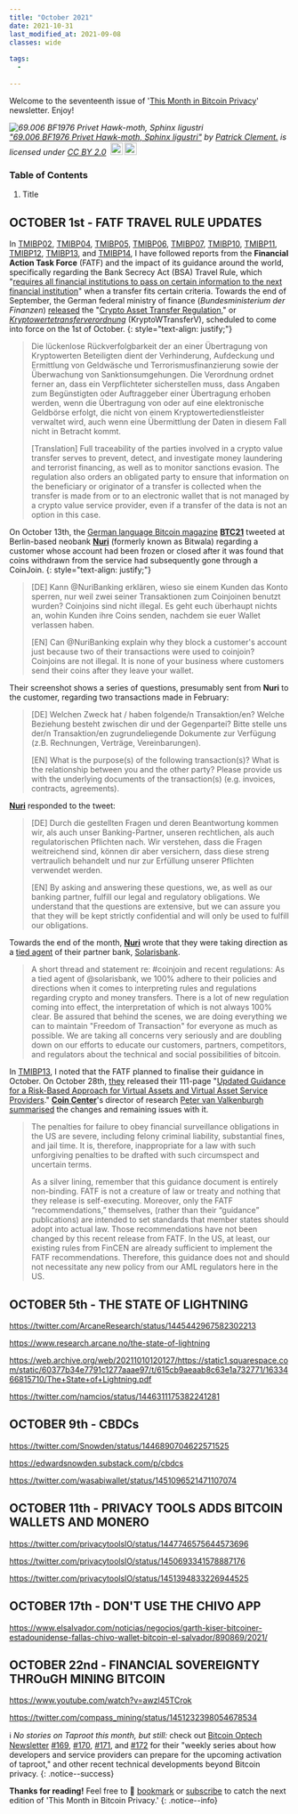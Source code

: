 ```yaml
---
title: "October 2021"
date: 2021-10-31
last_modified_at: 2021-09-08
classes: wide
  
tags:
  - 
  
---
```


Welcome to the seventeenth issue of '[This Month in Bitcoin Privacy](https://enegnei.github.io/This-Month-In-Bitcoin-Privacy/about/)' newsletter. Enjoy!

<p style="font-size: 0.9rem;font-style: italic;"><img style="display: block;" src="https://live.staticflickr.com/3085/3123076146_41eb2955e9_b.jpg" alt="69.006 BF1976 Privet Hawk-moth, Sphinx ligustri"><a href="https://www.flickr.com/photos/26138378@N03/3123076146">"69.006 BF1976 Privet Hawk-moth, Sphinx ligustri"</a><span> by <a href="https://www.flickr.com/photos/26138378@N03">Patrick Clement.</a></span> is licensed under <a href="https://creativecommons.org/licenses/by/2.0/?ref=ccsearch&atype=html" style="margin-right: 5px;">CC BY 2.0</a><a href="https://creativecommons.org/licenses/by/2.0/?ref=ccsearch&atype=html" target="_blank" rel="noopener noreferrer" style="display: inline-block;white-space: none;margin-top: 2px;margin-left: 3px;height: 22px !important;"><img style="height: inherit;margin-right: 3px;display: inline-block;" src="https://search.creativecommons.org/static/img/cc_icon.svg?image_id=e812f500-5ebb-46ff-b906-9c5bb1f44659" /><img style="height: inherit;margin-right: 3px;display: inline-block;" src="https://search.creativecommons.org/static/img/cc-by_icon.svg" /></a></p>

### Table of Contents

1. Title

## OCTOBER 1st - FATF TRAVEL RULE UPDATES

In [TMIBP02](https://enegnei.github.io/This-Month-In-Bitcoin-Privacy/July_2020/#july-20th---how-i-knew-your-customer-fatf-compliance), [TMIBP04](https://enegnei.github.io/This-Month-In-Bitcoin-Privacy/September_2020/#september-14th---fatf-report-on-red-flag-indicators), [TMIBP05](https://enegnei.github.io/This-Month-In-Bitcoin-Privacy/October_2020/#october-8th---cryptocurrency-enforcement-framework), [TMIBP06](https://enegnei.github.io/This-Month-In-Bitcoin-Privacy/November_2020/#november-16th---know-your-customers-customer-kycc), [TMIBP07](https://enegnei.github.io/This-Month-In-Bitcoin-Privacy/December_2020/#december-10th---the-patriot-act-share-it-all), [TMIBP10](https://enegnei.github.io/This-Month-In-Bitcoin-Privacy/March_2021/#march-19th---fatf-public-consultation-on-virtual-assets), [TMIBP11](https://enegnei.github.io/This-Month-In-Bitcoin-Privacy/April_2021/#april-20th---fatf-public-consultation-closes), [TMIBP12](https://enegnei.github.io/This-Month-In-Bitcoin-Privacy/June_2021/#june-25th---fatf-delays-finalising-guidance), [TMIBP13](https://enegnei.github.io/This-Month-In-Bitcoin-Privacy/June_2021/#june-25th---fatf-delays-finalising-guidance), and [TMIBP14](https://enegnei.github.io/This-Month-In-Bitcoin-Privacy/July_2021/#july-20th---fatf-report-and-eu-aml-proposals), I have followed reports from the **Financial Action Task Force** (FATF) and the impact of its guidance around the world, specifically regarding the Bank Secrecy Act (BSA) Travel Rule, which "[requires all financial institutions to pass on certain information to the next financial institution](https://www.fincen.gov/resources/advisories/fincen-advisory-issue-7)" when a transfer fits certain criteria. Towards the end of September, the German federal ministry of finance (*Bundesministerium der Finanzen*) [released](https://www.bundesfinanzministerium.de/Content/DE/Gesetzestexte/Gesetze_Gesetzesvorhaben/Abteilungen/Abteilung_VII/19_Legislaturperiode/2021-09-29-KryptoWTransferV/0-Verordnung.html) the "[Crypto Asset Transfer Regulation](https://perma.cc/YJB6-6U6T)," or [*Kryptowertetransferverordnung*](https://perma.cc/X4ZA-CQWE) (KryptoWTransferV), scheduled to come into force on the 1st of October.
{: style="text-align: justify;"}

> Die lückenlose Rückverfolgbarkeit der an einer Übertragung von Kryptowerten Beteiligten dient der Verhinderung, Aufdeckung und Ermittlung von Geldwäsche und Terrorismusfinanzierung sowie der Überwachung von Sanktionsumgehungen. Die Verordnung ordnet ferner an, dass ein Verpflichteter sicherstellen muss, dass Angaben zum Begünstigten oder Auftraggeber einer Übertragung erhoben werden, wenn die Übertragung von oder auf eine elektronische Geldbörse erfolgt, die nicht von einem Kryptowertedienstleister verwaltet wird, auch wenn eine Übermittlung der Daten in diesem Fall nicht in Betracht kommt.
> 
> [Translation] Full traceability of the parties involved in a crypto value transfer serves to prevent, detect, and investigate money laundering and terrorist financing, as well as to monitor sanctions evasion. The regulation also orders an obligated party to ensure that information on the beneficiary or originator of a transfer is collected when the transfer is made from or to an electronic wallet that is not managed by a crypto value service provider, even if a transfer of the data is not an option in this case.

On October 13th, the [German language Bitcoin magazine](https://btc21.de/) [**BTC21**](https://twitter.com/btc21_de/status/1448246968212467714) tweeted at Berlin-based neobank [**Nuri**](https://nuri.com/bank/) (formerly known as Bitwala) regarding a customer whose account had been frozen or closed after it was found that coins withdrawn from the service had subsequently gone through a CoinJoin.
{: style="text-align: justify;"}

> [DE] Kann @NuriBanking erklären, wieso sie einem Kunden das Konto sperren, nur weil zwei seiner Transaktionen zum Coinjoinen benutzt wurden? Coinjoins sind nicht illegal. Es geht euch überhaupt nichts an, wohin Kunden ihre Coins senden, nachdem sie euer Wallet verlassen haben.
> 
> [EN] Can @NuriBanking explain why they block a customer's account just because two of their transactions were used to coinjoin? Coinjoins are not illegal. It is none of your business where customers send their coins after they leave your wallet.

Their screenshot shows a series of questions, presumably sent from **Nuri** to the customer, regarding two transactions made in February:

> [DE] Welchen Zweck hat / haben folgende/n Transaktion/en? Welche Beziehung besteht zwischen dir und der Gegenpartei? Bitte stelle uns der/n Transaktion/en zugrundeliegende Dokumente zur Verfügung (z.B. Rechnungen, Verträge, Vereinbarungen).
> 
> [EN] What is the purpose(s) of the following transaction(s)? What is the relationship between you and the other party? Please provide us with the underlying documents of the transaction(s) (e.g. invoices, contracts, agreements).

[**Nuri**](https://twitter.com/NuriBanking/status/1448372624472649735) responded to the tweet:

> [DE] Durch die gestellten Fragen und deren Beantwortung kommen wir, als auch unser Banking-Partner, unseren rechtlichen, als auch regulatorischen Pflichten nach. Wir verstehen, dass die Fragen weitreichend sind, können dir aber versichern, dass diese streng vertraulich behandelt und nur zur Erfüllung unserer Pflichten verwendet werden.
> 
> [EN] By asking and answering these questions, we, as well as our banking partner, fulfill our legal and regulatory obligations. We understand that the questions are extensive, but we can assure you that they will be kept strictly confidential and will only be used to fulfill our obligations.

Towards the end of the month, [**Nuri**](https://twitter.com/NuriBanking/status/1453617929484918785) wrote that they were taking direction as a [tied agent](https://dictionary.cambridge.org/dictionary/english/tied-agent) of their partner bank, [Solarisbank](https://www.solarisbank.com/en/support/nuri/).

> A short thread and statement re: #coinjoin and recent regulations: As a tied agent of @solarisbank, we 100% adhere to their policies and directions when it comes to interpreting rules and regulations regarding crypto and money transfers. There is a lot of new regulation coming into effect, the interpretation of which is not always 100% clear. Be assured that behind the scenes, we are doing everything we can to maintain "Freedom of Transaction" for everyone as much as possible. We are taking all concerns very seriously and are doubling down on our efforts to educate our customers, partners, competitors, and regulators about the technical and social possibilities of bitcoin.

In [TMIBP13](https://enegnei.github.io/This-Month-In-Bitcoin-Privacy/June_2021/#june-25th---fatf-delays-finalising-guidance), I noted that the FATF planned to finalise their guidance in October. On October 28th, [they](https://twitter.com/FATFNews/status/1453660580615708675) released their 111-page "[Updated Guidance for a Risk-Based Approach for Virtual Assets and Virtual Asset Service Providers](https://www.fatf-gafi.org/publications/fatfrecommendations/documents/guidance-rba-virtual-assets-2021.html)." [**Coin Center**](https://www.coincenter.org/people/peter-van-valkenburgh/)'s director of research [Peter van Valkenburgh](https://twitter.com/valkenburgh) [summarised](https://www.coincenter.org/the-long-awaited-fatf-crypto-guidance-is-not-as-bad-as-it-could-have-been-but-still-flawed/) the changes and remaining issues with it.

> The penalties for failure to obey financial surveillance obligations in the US are severe, including felony criminal liability, substantial fines, and jail time. It is, therefore, inappropriate for a law with such unforgiving penalties to be drafted with such circumspect and uncertain terms.
> 
> As a silver lining, remember that this guidance document is entirely non-binding. FATF is not a creature of law or treaty and nothing that they release is self-executing. Moreover, only the FATF “recommendations,” themselves, (rather than their “guidance” publications) are intended to set standards that member states should adopt into actual law. Those recommendations have not been changed by this recent release from FATF. In the US, at least, our existing rules from FinCEN are already sufficient to implement the FATF recommendations. Therefore, this guidance does not and should not necessitate any new policy from our AML regulators here in the US.

## OCTOBER 5th - THE STATE OF LIGHTNING

https://twitter.com/ArcaneResearch/status/1445442967582302213

https://www.research.arcane.no/the-state-of-lightning

https://web.archive.org/web/20211010120127/https://static1.squarespace.com/static/60377b34e7791c1277aaae97/t/615cb9aeaab8c63e1a732771/1633466815710/The+State+of+Lightning.pdf

https://twitter.com/namcios/status/1446311175382241281

## OCTOBER 9th - CBDCs

https://twitter.com/Snowden/status/1446890704622571525

https://edwardsnowden.substack.com/p/cbdcs

https://twitter.com/wasabiwallet/status/1451096521471107074

## OCTOBER 11th - PRIVACY TOOLS ADDS BITCOIN WALLETS AND MONERO

https://twitter.com/privacytoolsIO/status/1447746575644573696

https://twitter.com/privacytoolsIO/status/1450693341578887176

https://twitter.com/privacytoolsIO/status/1451394833226944525

## OCTOBER 17th - DON'T USE THE CHIVO APP

https://www.elsalvador.com/noticias/negocios/garth-kiser-bitcoiner-estadounidense-fallas-chivo-wallet-bitcoin-el-salvador/890869/2021/

## OCTOBER 22nd - FINANCIAL SOVEREIGNTY THROuGH MINING BITCOIN

https://www.youtube.com/watch?v=awzl45TCrok

https://twitter.com/compass_mining/status/1451232398054678534


:information_source: *No stories on Taproot this month, but still:* check out [Bitcoin Optech Newsletter](https://twitter.com/bitcoinoptech) [#169](https://bitcoinops.org/en/newsletters/2021/10/06/), [#170](https://bitcoinops.org/en/newsletters/2021/10/13/), [#171](https://bitcoinops.org/en/newsletters/2021/10/20/), and [#172](https://bitcoinops.org/en/newsletters/2021/10/27/) for their "weekly series about how developers and service providers can prepare for the upcoming activation of taproot," and other recent technical developments beyond Bitcoin privacy.
{: .notice--success}

**Thanks for reading!** Feel free to :bookmark: [bookmark](https://enegnei.github.io/This-Month-In-Bitcoin-Privacy/feed.xml) or [subscribe](https://github.com/Enegnei/This-Month-In-Bitcoin-Privacy) to catch the next edition of 'This Month in Bitcoin Privacy.'
{: .notice--info}
